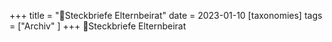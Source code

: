 +++
title = "📃Steckbriefe Elternbeirat"
date = 2023-01-10
[taxonomies]
tags = ["Archiv" ]
+++
📃Steckbriefe Elternbeirat

<!-- more -->